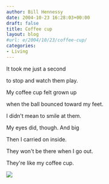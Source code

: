 ```yaml
---
author: Bill Hennessy
date: 2004-10-23 16:28:03+00:00
draft: false
title: Coffee cup
layout: blog
#url: e/2004/10/23/coffee-cup/
categories:
- Living
---
```


It took me just a second

to stop and watch them play.

My coffee cup felt grown up

when the ball bounced toward my feet.

I didn't mean to smile at them.

My eyes did, though. And big

Then I carried on inside.

They won't be there when I go out.

They're like my coffee cup.

![](https://blog.billhennessy.com/aggbug.aspx?PostID=531)

